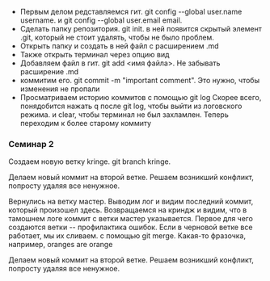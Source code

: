 * Первым делом редставляемся гит. git config --global user.name username. и git config --global user.email email. 
* Сделать папку репозитория. git init. в ней появится скрытый элемент .git, который не стоит удалять, чтобы не было проблем.
* Открыть папку и создать в ней файл с расширением .md
* Также открыть терминал через опцию вид
* Добавляем файл в гит. git add <имя файла>. Не забывать расширение .md
* коммитим его. git commit -m "important comment". Это нужно, чтобы изменения не пропали
* Просматриваем историю коммитов с помощью git log
Скорее всего, понядобится нажать q после git log, чтобы выйти из логовского режима. и clear, чтобы терминал не был захламлен.
Теперь переходим к более старому коммиту
### Семинар 2
Создаем новую ветку kringe. git branch kringe.







Делаем новый коммит на второй ветке. Решаем возникший конфликт, попросту удаляя все ненужное.




Вернулись на ветку мастер. Выводим лог и видим последний коммит, который произошел здесь. Возвращаемся на криндж и видим, что в тамошнем логе коммит с ветки мастер указывается.
Первое для чего создаются ветки -- профилактика ошибок. Если в черновой ветке все работает, мы их сливаем. с помощью git merge.
Какая-то фразочка, например, oranges are orange






Делаем новый коммит на второй ветке. Решаем возникший конфликт, попросту удаляя все ненужное.
